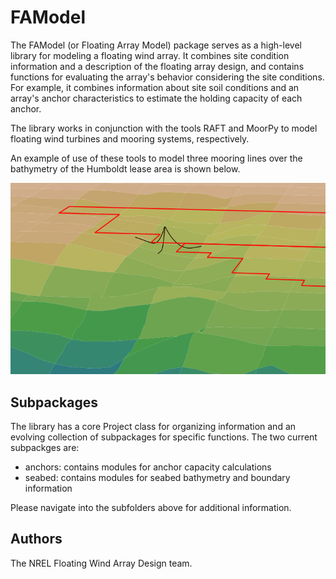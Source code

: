 # FAModel

The FAModel (or Floating Array Model) package serves as a high-level library for
modeling a floating wind array. It combines site condition information and a 
description of the floating array design, and contains functions for evaluating
the array's behavior considering the site conditions. For example, it combines
information about site soil conditions and an array's anchor characteristics to
estimate the holding capacity of each anchor.

The library works in conjunction with the tools RAFT and MoorPy to model floating
wind turbines and mooring systems, respectively.

An example of use of these tools to model three mooring lines over the bathymetry 
of the Humboldt lease area is shown below.

![Humboldt](famodel/seabed/images/slopeview4.PNG)


## Subpackages

The library has a core Project class for organizing information and an evolving
collection of subpackages for specific functions. The two current subpackges are:

- anchors: contains modules for anchor capacity calculations
- seabed: contains modules for seabed bathymetry and boundary information

Please navigate into the subfolders above for additional information.


## Authors

The NREL Floating Wind Array Design team.